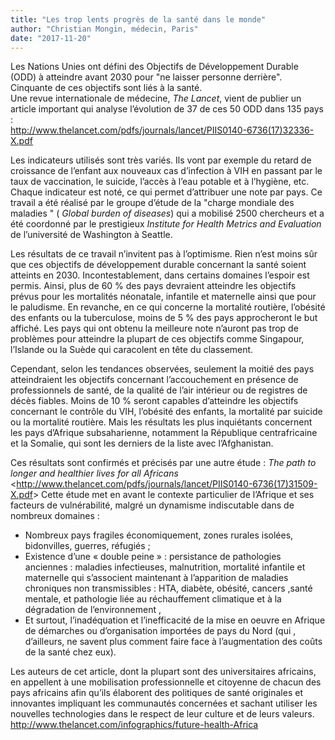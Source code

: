 ```yaml
---
title: "Les trop lents progrès de la santé dans le monde"
author: "Christian Mongin, médecin, Paris"
date: "2017-11-20"
---
```


Les Nations Unies ont défini des Objectifs de Développement Durable (ODD) à atteindre avant 2030 pour  "ne laisser personne derrière". Cinquante de ces objectifs sont liés à la santé.        
Une revue internationale de médecine, *The Lancet*, vient de publier un article important qui analyse  l’évolution de 37 de ces 50 ODD dans 135 pays :  
<http://www.thelancet.com/pdfs/journals/lancet/PIIS0140-6736(17)32336-X.pdf>

Les indicateurs utilisés sont très variés. Ils vont par exemple du retard de croissance de l’enfant aux nouveaux cas d’infection à VIH en passant par le taux de vaccination, le suicide, l’accès à l’eau potable et à l’hygiène, etc. 
Chaque indicateur est noté, ce qui permet d’attribuer une note par pays.
Ce travail a été réalisé par le groupe d’étude de la "charge mondiale des maladies "  ( *Global burden of diseases*) qui a mobilisé 2500 chercheurs et a été coordonné par le prestigieux *Institute for Health Metrics and Evaluation* de l’université de Washington à Seattle.

Les résultats de ce travail n’invitent pas à l’optimisme.
Rien n’est moins sûr que ces objectifs de développement durable concernant la santé soient atteints en 2030.
Incontestablement, dans certains domaines l’espoir est permis. Ainsi, plus de 60 % des pays devraient atteindre les objectifs prévus pour les mortalités néonatale, infantile et maternelle ainsi que pour le paludisme. 
En revanche, en ce qui concerne la mortalité routière, l’obésité des enfants ou la tuberculose, moins de 5 % des pays approcheront le but affiché.
Les pays qui ont obtenu la meilleure note n’auront pas trop de problèmes pour atteindre la plupart de ces objectifs comme Singapour, l’Islande ou la Suède qui caracolent en tête du classement. 

Cependant, selon les tendances observées, seulement la moitié des pays atteindraient les objectifs concernant l’accouchement en présence de professionnels de santé, de la qualité de l’air intérieur ou de registres de décès fiables. Moins de 10 %  seront capables d’atteindre les objectifs concernant le contrôle du VIH, l’obésité des enfants, la mortalité par suicide ou la mortalité routière.
Mais les résultats les plus inquiétants concernent les pays d’Afrique subsaharienne, notamment la République centrafricaine et la Somalie, qui sont les derniers de la liste avec l’Afghanistan.

Ces résultats sont confirmés et précisés par une autre étude : *The path to longer and healthier lives for all Africans*
 <<http://www.thelancet.com/pdfs/journals/lancet/PIIS0140-6736(17)31509-X.pdf>> 
Cette étude met en avant le contexte particulier de l’Afrique et ses facteurs de vulnérabilité, malgré un dynamisme indiscutable dans de nombreux domaines :
- Nombreux pays fragiles économiquement, zones rurales isolées, bidonvilles, guerres, réfugiés ;
- Existence d’une « double peine » : persistance de pathologies anciennes : maladies infectieuses, malnutrition, mortalité infantile et maternelle qui s’associent maintenant à l’apparition de maladies chroniques non transmissibles : HTA, diabète, obésité, cancers ,santé mentale, et pathologie liée au réchauffement climatique et à la dégradation de l’environnement ,
- Et surtout, l’inadéquation et l’inefficacité de la mise en oeuvre en Afrique de démarches ou d’organisation importées de pays du Nord (qui , d’ailleurs, ne savent plus comment faire face à l’augmentation des coûts de la santé chez eux).

Les auteurs de cet article, dont la plupart sont des universitaires africains,  en appellent à une mobilisation professionnelle et citoyenne de chacun des pays africains afin qu’ils élaborent des politiques de santé originales et innovantes impliquant les communautés concernées et sachant utiliser les nouvelles technologies dans le respect de leur culture et de leurs valeurs.
<http://www.thelancet.com/infographics/future-health-Africa>